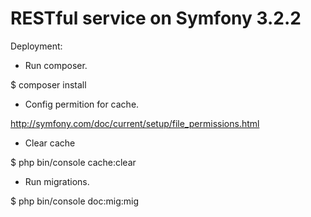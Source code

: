 RESTful service on Symfony 3.2.2
=========

Deployment:
 
 - Run composer.
 
 $ composer install 
 
 - Config permition for cache.
 
 http://symfony.com/doc/current/setup/file_permissions.html 
 
 - Clear cache
 
 $ php bin/console cache:clear 
 
 - Run migrations.
 
 $ php bin/console doc:mig:mig
 